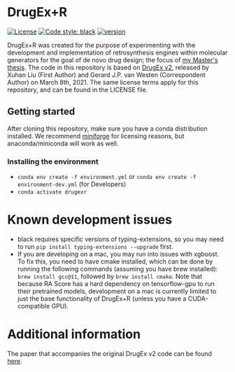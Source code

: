 # DrugEx+R
[![License](https://img.shields.io/github/license/naisuu/drugex-plus-r)](https://github.com/naisuu/drugex-plus-r/blob/main/LICENSE)
[![Code style: black](https://img.shields.io/badge/code%20style-black-000000.svg)](https://github.com/python/black) 
[![version](https://img.shields.io/github/v/release/naisuu/drugex-plus-r)](https://github.com/naisuu/drugex-plus-r/releases)

DrugEx+R was created for the purpose of experimenting with the development and implementation of retrosynthesis engines within molecular generators for the goal of de novo drug design; the focus of [my Master's thesis](TODO).
The code in this repository is based on [DrugEx v2](https://github.com/XuhanLiu/DrugEx), released by Xuhan Liu (First Author) and Gerard J.P. van Westen (Correspondent Author) on March 8th, 2021. The same license terms apply for this repository, and can be found in the LICENSE file.

## Getting started
After cloning this repository, make sure you have a conda distribution installed. We recommend [miniforge](https://github.com/conda-forge/miniforge) for licensing reasons, but anaconda/miniconda will work as well.

### Installing the environment
- `conda env create -f environment.yml` or `conda env create -f environment-dev.yml` (for Developers)
- `conda activate drugexr`

# Known development issues
- black requires specific versions of typing-extensions, so you may need to run ```pip install typing-extensions --upgrade``` first.
- If you are developing on a mac, you may run into issues with xgboost. To fix this, you need to have cmake installed, which can be done by running the following commands (assuming you have brew installed): `brew install gcc@11`, followed by `brew install cmake`. Note that because RA Score has a hard dependency on tensorflow-gpu to run their pretrained models, development on a mac is currently limited to just the base functionality of DrugEx+R (unless you have a CUDA-compatible GPU).

# Additional information
The paper that accompanies the original DrugEx v2 code can be found [here](https://chemrxiv.org/engage/chemrxiv/article-details/60c75834469df47f67f455b9).
